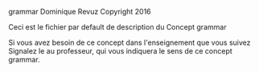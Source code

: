 grammar
Dominique Revuz Copyright 2016

Ceci est le fichier par default de description du Concept grammar

Si vous avez besoin de ce concept dans l'enseignement que vous suivez
 Signalez le au professeur, qui vous indiquera le sens de ce concept grammar.
